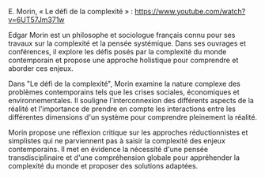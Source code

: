 E. Morin, « Le défi de la complexité » : https://www.youtube.com/watch?v=6UT57Jm371w

Edgar Morin est un philosophe et sociologue français connu pour ses travaux sur la complexité et la pensée systémique. Dans ses ouvrages et conférences, il explore les défis posés par la complexité du monde contemporain et propose une approche holistique pour comprendre et aborder ces enjeux.

Dans "Le défi de la complexité", Morin examine la nature complexe des problèmes contemporains tels que les crises sociales, économiques et environnementales. Il souligne l'interconnexion des différents aspects de la réalité et l'importance de prendre en compte les interactions entre les différentes dimensions d'un système pour comprendre pleinement la réalité.

Morin propose une réflexion critique sur les approches réductionnistes et simplistes qui ne parviennent pas à saisir la complexité des enjeux contemporains. Il met en évidence la nécessité d'une pensée transdisciplinaire et d'une compréhension globale pour appréhender la complexité du monde et proposer des solutions adaptées.
